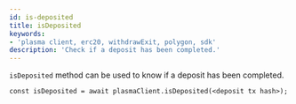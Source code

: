 ```yaml
---
id: is-deposited
title: isDeposited
keywords: 
- 'plasma client, erc20, withdrawExit, polygon, sdk'
description: 'Check if a deposit has been completed.'
---
```


`isDeposited` method can be used to know if a deposit has been completed.

```
const isDeposited = await plasmaClient.isDeposited(<deposit tx hash>);
```
